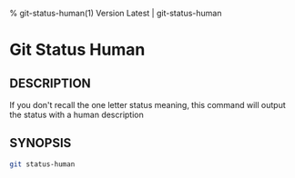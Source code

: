 % git-status-human(1) Version Latest | git-status-human
# Git Status Human

## DESCRIPTION

If you don't recall the one letter status meaning, this command will
output the status with a human description

## SYNOPSIS

```bash
git status-human
```


